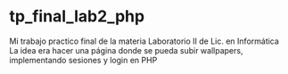 # tp_final_lab2_php
Mi trabajo practico final de la materia Laboratorio II de Lic. en Informática  
La idea era hacer una página donde se pueda subir wallpapers, implementando sesiones y login en PHP
